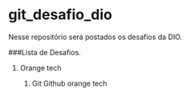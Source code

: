 # git_desafio_dio
Nesse repositório será postados os desafios da DIO.

###Lista de Desafios. 
<ol>
  <li>Orange tech</li>
  <ol>
     <li>
      Git Github orange tech
     </li>
  </ol>
</ol>
